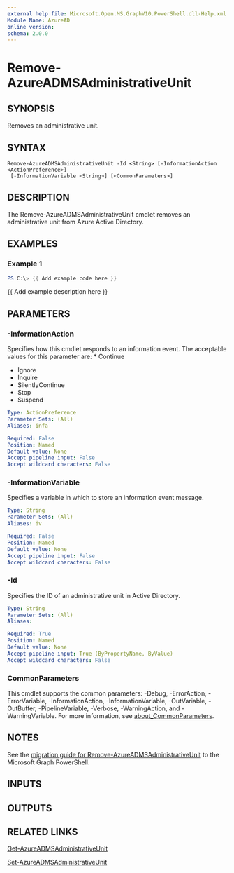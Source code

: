 ```yaml
---
external help file: Microsoft.Open.MS.GraphV10.PowerShell.dll-Help.xml
Module Name: AzureAD
online version:
schema: 2.0.0
---
```


# Remove-AzureADMSAdministrativeUnit

## SYNOPSIS
Removes an administrative unit.

## SYNTAX

```
Remove-AzureADMSAdministrativeUnit -Id <String> [-InformationAction <ActionPreference>]
 [-InformationVariable <String>] [<CommonParameters>]
```

## DESCRIPTION
The Remove-AzureADMSAdministrativeUnit cmdlet removes an administrative unit from Azure Active Directory.

## EXAMPLES

### Example 1
```powershell
PS C:\> {{ Add example code here }}
```

{{ Add example description here }}

## PARAMETERS

### -InformationAction
Specifies how this cmdlet responds to an information event.
The acceptable values for this parameter are: * Continue

* Ignore
* Inquire
* SilentlyContinue
* Stop
* Suspend

```yaml
Type: ActionPreference
Parameter Sets: (All)
Aliases: infa

Required: False
Position: Named
Default value: None
Accept pipeline input: False
Accept wildcard characters: False
```

### -InformationVariable
Specifies a variable in which to store an information event message.

```yaml
Type: String
Parameter Sets: (All)
Aliases: iv

Required: False
Position: Named
Default value: None
Accept pipeline input: False
Accept wildcard characters: False
```

### -Id
Specifies the ID of an administrative unit in Active Directory.

```yaml
Type: String
Parameter Sets: (All)
Aliases:

Required: True
Position: Named
Default value: None
Accept pipeline input: True (ByPropertyName, ByValue)
Accept wildcard characters: False
```

### CommonParameters
This cmdlet supports the common parameters: -Debug, -ErrorAction, -ErrorVariable, -InformationAction, -InformationVariable, -OutVariable, -OutBuffer, -PipelineVariable, -Verbose, -WarningAction, and -WarningVariable. For more information, see [about_CommonParameters](http://go.microsoft.com/fwlink/?LinkID=113216).

## NOTES

See the [migration guide for Remove-AzureADMSAdministrativeUnit](./migrate/Remove-AzureADMSAdministrativeUnit.md) to the Microsoft Graph PowerShell.

## INPUTS

## OUTPUTS

## RELATED LINKS

[Get-AzureADMSAdministrativeUnit](Get-AzureADMSAdministrativeUnit.md)

[Set-AzureADMSAdministrativeUnit](Set-AzureADMSAdministrativeUnit.md)

